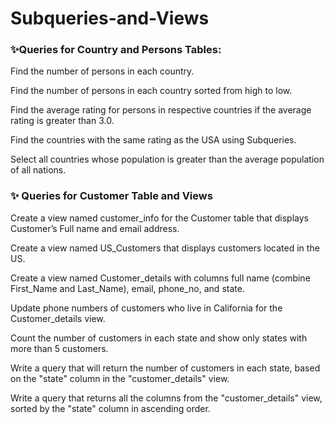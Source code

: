 # Subqueries-and-Views

 
### ✨Queries for Country and Persons Tables:
Find the number of persons in each country.

Find the number of persons in each country sorted from high to low.

Find the average rating for persons in respective countries if the average rating is greater than 3.0.

Find the countries with the same rating as the USA using Subqueries.

Select all countries whose population is greater than the average population of all nations.

### ✨ Queries for Customer Table and Views
Create a view named customer_info for the Customer table that displays Customer’s Full name and email address.

Create a view named US_Customers that displays customers located in the US.

Create a view named Customer_details with columns full name (combine First_Name and Last_Name), email, phone_no, and state.

Update phone numbers of customers who live in California for the Customer_details view.

Count the number of customers in each state and show only states with more than 5 customers.

Write a query that will return the number of customers in each state, based on the "state" column in the "customer_details" view.

Write a query that returns all the columns from the "customer_details" view, sorted by the "state" column in ascending order.
